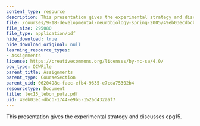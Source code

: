 ```yaml
---
content_type: resource
description: This presentation gives the experimental strategy and discusses cpg15.
file: /courses/9-18-developmental-neurobiology-spring-2005/49eb03ecdbcb1744e9b5152ad432aaf7_lec15_lebon_putz.pdf
file_size: 295080
file_type: application/pdf
hide_download: true
hide_download_original: null
learning_resource_types:
- Assignments
license: https://creativecommons.org/licenses/by-nc-sa/4.0/
ocw_type: OCWFile
parent_title: Assignments
parent_type: CourseSection
parent_uid: 0620498c-faec-efb4-9635-e7cda75302b4
resourcetype: Document
title: lec15_lebon_putz.pdf
uid: 49eb03ec-dbcb-1744-e9b5-152ad432aaf7
---
```

This presentation gives the experimental strategy and discusses cpg15.